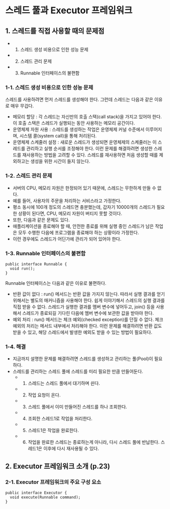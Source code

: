 # 스레드 풀과 Executor 프레임워크

## 1. 스레드를 직접 사용할 때의 문제점
- 1. 스레드 생성 비용으로 인한 성능 문제
- 2. 스레드 관리 문제
- 3. Runnable 인터페이스의 불편함

### 1-1. 스레드 생성 비용으로 인한 성능 문제
스레드를 사용하려면 먼저 스레드를 생성해야 한다. 그런데 스레드는 다음과 같은 이유로 매우 무겁다.
- 메모리 할당 : 각 스레드는 자신만의 호출 스택(call stack)을 가지고 있어야 한다. 이 호출 스택은 스레드가 실행되는 동안 사용하는 메모리 공간이다.
- 운영체제 자원 사용 : 스레드를 생성하는 작업은 운영체제 커널 수준에서 이루어지며, 시스템 콜(system call)을 통해 처리된다.
- 운영체제 스케줄러 설정 : 새로운 스레드가 생성되면 운영체제의 스케줄러는 이 스레드를 관리하고 실행 순서를 조정해야 한다.
이런 문제를 해결하려면 생성한 스레드를 재사용하는 방법을 고려할 수 있다. 스레드를 재사용하면 처음 생성할 때를 제외하고는 생성을 위한 시간이 들지 않는다.

### 1-2. 스레드 관리 문제
- 서버의 CPU, 메모리 자원은 한정되어 있기 때문에, 스레드는 무한하게 만들 수 없다.
- 예를 들어, 사용자의 주문을 처리하는 서비스라고 가정한다.
- 평소 동시에 100개 정도의 스레드면 충분했는데, 갑자기 10000개의 스레드가 필요한 상황이 된다면, CPU, 메모리 자원이 버티지 못할 것이다.
- 또한, 다음과 같은 문제도 있다.
- 애플리케이션을 종료해야 할 때, 안전한 종료를 위해 실행 중인 스레드가 남은 작업은 모두 수행한 다음에 프로그램을 종료해야 하는 상황이라 가정한다.
- 이런 경우에도 스레드가 어딘가에 관리가 되어 있어야 한다.

### 1-3. Runnable 인터페이스의 불편함
```
public interface Runnable {
  void run();
}
```
Runnable 인터페이스는 다음과 같은 이유로 불편하다.
- 반환 값이 없다 : run() 메서드는 반환 값을 가지지 않는다. 따라서 실행 결과를 얻기 위해서는 별도의 매커니즘을 사용해야 한다.
쉽게 이야기해서 스레드의 실행 결과를 직접 받을 수 없다. 
스레드가 실행한 결과를 멤버 변수에 넣어두고, join() 등을 사용해서 스레드가 종료되길 기다린 다음에 멤버 변수에 보관한 값을 받아야 한다.
- 예외 처리 : run() 메서드는 체크 예외(checked exception)를 던질 수 없다. 체크 예외의 처리는 메서드 내부에서 처리해야 한다.
이런 문제를 해결하려면 반환 값도 받을 수 있고, 해당 스레드에서 발생한 예외도 받을 수 있는 방법이 필요하다.

### 1-4. 해결
- 지금까지 설명한 문제를 해결하려면 스레드를 생성하고 관리하는 풀(Pool)이 필요하다.
- 스레드를 관리하는 스레드 풀에 스레드를 미리 필요한 만큼 만들어둔다.
  - 1. 스레드는 스레드 풀에서 대기하며 쉰다.
  - 2. 작업 요청이 온다.
  - 3. 스레드 풀에서 이미 만들어진 스레드를 하나 조회한다.
  - 4. 조회한 스레드1로 작업을 처리한다.
  - 5. 스레드1은 작업을 완료한다.
  - 6. 작업을 완료한 스레드는 종료하는게 아니라, 다시 스레드 풀에 반납한다. 스레드1은 이후에 다시 재사용될 수 있다.

## 2. Executor 프레임워크 소개 (p.23)
### 2-1. Executor 프레임워크의 주요 구성 요소
```
public interface Executor {
  void execute(Runnable command);
}
```


